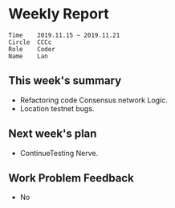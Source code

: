 # Weekly Report 
```
Time	2019.11.15 ~ 2019.11.21
Circle	CCCc
Role	Coder
Name	Lan
```
## This week's summary
- Refactoring code Consensus network Logic.
- Location testnet bugs.

## Next week's plan

-  ContinueTesting Nerve.

## Work Problem Feedback
- No

